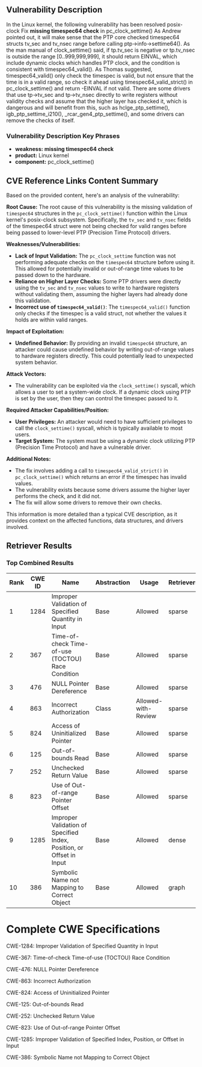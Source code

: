 ## Vulnerability Description
In the Linux kernel, the following vulnerability has been resolved posix-clock Fix **missing timespec64 check** in pc_clock_settime() As Andrew pointed out, it will make sense that the PTP core checked timespec64 structs tv_sec and tv_nsec range before calling ptp->info->settime64(). As the man manual of clock_settime() said, if tp.tv_sec is negative or tp.tv_nsec is outside the range [0..999,999,999], it should return EINVAL, which include dynamic clocks which handles PTP clock, and the condition is consistent with timespec64_valid(). As Thomas suggested, timespec64_valid() only check the timespec is valid, but not ensure that the time is in a valid range, so check it ahead using timespec64_valid_strict() in pc_clock_settime() and return -EINVAL if not valid. There are some drivers that use tp->tv_sec and tp->tv_nsec directly to write registers without validity checks and assume that the higher layer has checked it, which is dangerous and will benefit from this, such as hclge_ptp_settime(), igb_ptp_settime_i210(), _rcar_gen4_ptp_settime(), and some drivers can remove the checks of itself.

### Vulnerability Description Key Phrases
- **weakness:** **missing timespec64 check**
- **product:** Linux kernel
- **component:** pc_clock_settime()

## CVE Reference Links Content Summary
Based on the provided content, here's an analysis of the vulnerability:

**Root Cause:**
The root cause of this vulnerability is the missing validation of `timespec64` structures in the `pc_clock_settime()` function within the Linux kernel's posix-clock subsystem. Specifically, the `tv_sec` and `tv_nsec` fields of the timespec64 struct were not being checked for valid ranges before being passed to lower-level PTP (Precision Time Protocol) drivers.

**Weaknesses/Vulnerabilities:**
- **Lack of Input Validation:** The `pc_clock_settime` function was not performing adequate checks on the `timespec64` structure before using it. This allowed for potentially invalid or out-of-range time values to be passed down to the hardware.
- **Reliance on Higher Layer Checks:** Some PTP drivers were directly using the `tv_sec` and `tv_nsec` values to write to hardware registers without validating them, assuming the higher layers had already done this validation.
- **Incorrect use of `timespec64_valid()`**: The `timespec64_valid()` function only checks if the timespec is a valid struct, not whether the values it holds are within valid ranges.

**Impact of Exploitation:**
- **Undefined Behavior:** By providing an invalid `timespec64` structure, an attacker could cause undefined behavior by writing out-of-range values to hardware registers directly. This could potentially lead to unexpected system behavior.

**Attack Vectors:**
- The vulnerability can be exploited via the `clock_settime()` syscall, which allows a user to set a system-wide clock. If a dynamic clock using PTP is set by the user, then they can control the timespec passed to it.

**Required Attacker Capabilities/Position:**
- **User Privileges:** An attacker would need to have sufficient privileges to call the `clock_settime()` syscall, which is typically available to most users.
- **Target System:** The system must be using a dynamic clock utilizing PTP (Precision Time Protocol) and have a vulnerable driver.

**Additional Notes:**
- The fix involves adding a call to `timespec64_valid_strict()` in `pc_clock_settime()` which returns an error if the timespec has invalid values.
- The vulnerability exists because some drivers assume the higher layer performs the check, and it did not.
- The fix will allow some drivers to remove their own checks.

This information is more detailed than a typical CVE description, as it provides context on the affected functions, data structures, and drivers involved.

## Retriever Results

### Top Combined Results

| Rank | CWE ID | Name | Abstraction | Usage  | Retrievers | Individual Scores |
|------|--------|------|-------------|-------|------------|-------------------|
| 1 | 1284 | Improper Validation of Specified Quantity in Input | Base | Allowed | sparse | 0.750 |
| 2 | 367 | Time-of-check Time-of-use (TOCTOU) Race Condition | Base | Allowed | sparse | 0.717 |
| 3 | 476 | NULL Pointer Dereference | Base | Allowed | sparse | 0.701 |
| 4 | 863 | Incorrect Authorization | Class | Allowed-with-Review | sparse | 0.694 |
| 5 | 824 | Access of Uninitialized Pointer | Base | Allowed | sparse | 0.680 |
| 6 | 125 | Out-of-bounds Read | Base | Allowed | sparse | 0.671 |
| 7 | 252 | Unchecked Return Value | Base | Allowed | sparse | 0.671 |
| 8 | 823 | Use of Out-of-range Pointer Offset | Base | Allowed | sparse | 0.670 |
| 9 | 1285 | Improper Validation of Specified Index, Position, or Offset in Input | Base | Allowed | dense | 0.486 |
| 10 | 386 | Symbolic Name not Mapping to Correct Object | Base | Allowed | graph | 0.002 |



# Complete CWE Specifications

CWE-1284: Improper Validation of Specified Quantity in Input

CWE-367: Time-of-check Time-of-use (TOCTOU) Race Condition

CWE-476: NULL Pointer Dereference

CWE-863: Incorrect Authorization

CWE-824: Access of Uninitialized Pointer

CWE-125: Out-of-bounds Read

CWE-252: Unchecked Return Value

CWE-823: Use of Out-of-range Pointer Offset

CWE-1285: Improper Validation of Specified Index, Position, or Offset in Input

CWE-386: Symbolic Name not Mapping to Correct Object